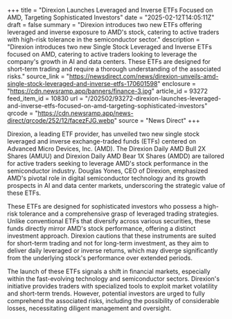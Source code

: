 +++
title = "Direxion Launches Leveraged and Inverse ETFs Focused on AMD, Targeting Sophisticated Investors"
date = "2025-02-12T14:05:11Z"
draft = false
summary = "Direxion introduces two new ETFs offering leveraged and inverse exposure to AMD's stock, catering to active traders with high-risk tolerance in the semiconductor sector."
description = "Direxion introduces two new Single Stock Leveraged and Inverse ETFs focused on AMD, catering to active traders looking to leverage the company's growth in AI and data centers. These ETFs are designed for short-term trading and require a thorough understanding of the associated risks."
source_link = "https://newsdirect.com/news/direxion-unveils-amd-single-stock-leveraged-and-inverse-etfs-170601598"
enclosure = "https://cdn.newsramp.app/banners/finance-3.jpg"
article_id = 93272
feed_item_id = 10830
url = "/202502/93272-direxion-launches-leveraged-and-inverse-etfs-focused-on-amd-targeting-sophisticated-investors"
qrcode = "https://cdn.newsramp.app/news-direct/qrcode/252/12/facezFJG.webp"
source = "News Direct"
+++

<p>Direxion, a leading ETF provider, has unveiled two new single stock leveraged and inverse exchange-traded funds (ETFs) centered on Advanced Micro Devices, Inc. (AMD). The Direxion Daily AMD Bull 2X Shares (AMUU) and Direxion Daily AMD Bear 1X Shares (AMDD) are tailored for active traders seeking to leverage AMD's stock performance in the semiconductor industry. Douglas Yones, CEO of Direxion, emphasized AMD's pivotal role in digital semiconductor technology and its growth prospects in AI and data center markets, underscoring the strategic value of these ETFs.</p><p>These ETFs are designed for sophisticated investors who possess a high-risk tolerance and a comprehensive grasp of leveraged trading strategies. Unlike conventional ETFs that diversify across various securities, these funds directly mirror AMD's stock performance, offering a distinct investment approach. Direxion cautions that these instruments are suited for short-term trading and not for long-term investment, as they aim to deliver daily leveraged or inverse returns, which may diverge significantly from the underlying stock's performance over extended periods.</p><p>The launch of these ETFs signals a shift in financial markets, especially within the fast-evolving technology and semiconductor sectors. Direxion's initiative provides traders with specialized tools to exploit market volatility and short-term trends. However, potential investors are urged to fully comprehend the associated risks, including the possibility of considerable losses, necessitating diligent management and oversight.</p>
